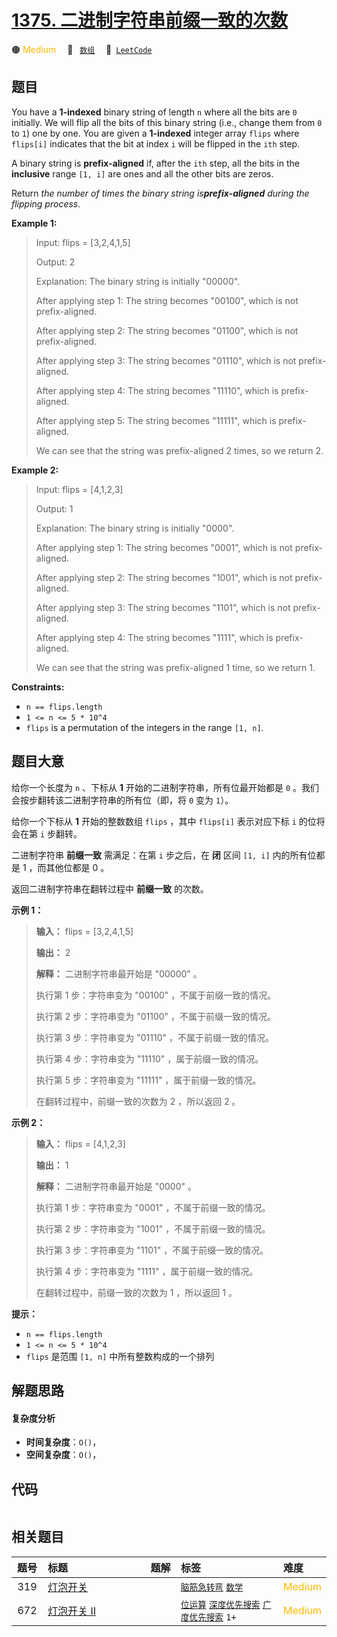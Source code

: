 # [1375. 二进制字符串前缀一致的次数](https://leetcode.com/problems/number-of-times-binary-string-is-prefix-aligned)

🟠 <font color=#ffb800>Medium</font>&emsp; 🔖&ensp; [`数组`](/tag/array.md)&emsp; 🔗&ensp;[`LeetCode`](https://leetcode.com/problems/number-of-times-binary-string-is-prefix-aligned)

## 题目

You have a **1-indexed** binary string of length `n` where all the bits are
`0` initially. We will flip all the bits of this binary string (i.e., change
them from `0` to `1`) one by one. You are given a **1-indexed** integer array
`flips` where `flips[i]` indicates that the bit at index `i` will be flipped
in the `ith` step.

A binary string is **prefix-aligned** if, after the `ith` step, all the bits
in the **inclusive** range `[1, i]` are ones and all the other bits are zeros.

Return _the number of times the binary string is**prefix-aligned** during the
flipping process_.



**Example 1:**

> Input: flips = [3,2,4,1,5]
> 
> Output: 2
> 
> Explanation: The binary string is initially "00000".
> 
> After applying step 1: The string becomes "00100", which is not prefix-aligned.
> 
> After applying step 2: The string becomes "01100", which is not prefix-aligned.
> 
> After applying step 3: The string becomes "01110", which is not prefix-aligned.
> 
> After applying step 4: The string becomes "11110", which is prefix-aligned.
> 
> After applying step 5: The string becomes "11111", which is prefix-aligned.
> 
> We can see that the string was prefix-aligned 2 times, so we return 2.

**Example 2:**

> Input: flips = [4,1,2,3]
> 
> Output: 1
> 
> Explanation: The binary string is initially "0000".
> 
> After applying step 1: The string becomes "0001", which is not prefix-aligned.
> 
> After applying step 2: The string becomes "1001", which is not prefix-aligned.
> 
> After applying step 3: The string becomes "1101", which is not prefix-aligned.
> 
> After applying step 4: The string becomes "1111", which is prefix-aligned.
> 
> We can see that the string was prefix-aligned 1 time, so we return 1.

**Constraints:**

  * `n == flips.length`
  * `1 <= n <= 5 * 10^4`
  * `flips` is a permutation of the integers in the range `[1, n]`.


## 题目大意

给你一个长度为 `n` 、下标从 **1** 开始的二进制字符串，所有位最开始都是 `0` 。我们会按步翻转该二进制字符串的所有位（即，将 `0` 变为
`1`）。

给你一个下标从 **1** 开始的整数数组 `flips` ，其中 `flips[i]` 表示对应下标 `i` 的位将会在第 `i` 步翻转。

二进制字符串 **前缀一致** 需满足：在第 `i` 步之后，在 **闭** 区间 `[1, i]` 内的所有位都是 1 ，而其他位都是 0 。

返回二进制字符串在翻转过程中 **前缀一致** 的次数。



**示例 1：**

> 
> 
> 
> 
> 
> **输入：** flips = [3,2,4,1,5]
> 
> **输出：** 2
> 
> **解释：** 二进制字符串最开始是 "00000" 。
> 
> 执行第 1 步：字符串变为 "00100" ，不属于前缀一致的情况。
> 
> 执行第 2 步：字符串变为 "01100" ，不属于前缀一致的情况。
> 
> 执行第 3 步：字符串变为 "01110" ，不属于前缀一致的情况。
> 
> 执行第 4 步：字符串变为 "11110" ，属于前缀一致的情况。
> 
> 执行第 5 步：字符串变为 "11111" ，属于前缀一致的情况。
> 
> 在翻转过程中，前缀一致的次数为 2 ，所以返回 2 。
> 
> 

**示例 2：**

> 
> 
> 
> 
> 
> **输入：** flips = [4,1,2,3]
> 
> **输出：** 1
> 
> **解释：** 二进制字符串最开始是 "0000" 。
> 
> 执行第 1 步：字符串变为 "0001" ，不属于前缀一致的情况。
> 
> 执行第 2 步：字符串变为 "1001" ，不属于前缀一致的情况。
> 
> 执行第 3 步：字符串变为 "1101" ，不属于前缀一致的情况。
> 
> 执行第 4 步：字符串变为 "1111" ，属于前缀一致的情况。
> 
> 在翻转过程中，前缀一致的次数为 1 ，所以返回 1 。



**提示：**

  * `n == flips.length`
  * `1 <= n <= 5 * 10^4`
  * `flips` 是范围 `[1, n]` 中所有整数构成的一个排列


## 解题思路

#### 复杂度分析

- **时间复杂度**：`O()`，
- **空间复杂度**：`O()`，

## 代码

```javascript

```

## 相关题目

<!-- prettier-ignore -->
| 题号 | 标题 | 题解 | 标签 | 难度 |
| :------: | :------ | :------: | :------ | :------ |
| 319 | [灯泡开关](https://leetcode.com/problems/bulb-switcher) |  |  [`脑筋急转弯`](/tag/brainteaser.md) [`数学`](/tag/math.md) | <font color=#ffb800>Medium</font> |
| 672 | [灯泡开关 Ⅱ](https://leetcode.com/problems/bulb-switcher-ii) |  |  [`位运算`](/tag/bit-manipulation.md) [`深度优先搜索`](/tag/depth-first-search.md) [`广度优先搜索`](/tag/breadth-first-search.md) `1+` | <font color=#ffb800>Medium</font> |

<style>
.blue {
    background-color: #096dd9;
    padding: 0.25rem 0.5rem;
    margin: 0;
    font-size: 0.85em;
    border-radius: 3px;
    color: white;
    font-weight: 500;
}
table th:first-of-type { width: 10%; }
table th:nth-of-type(2) { width: 35%; }
table th:nth-of-type(3) { width: 10%; }
table th:nth-of-type(4) { width: 35%; }
table th:nth-of-type(5) { width: 10%; }
</style>
